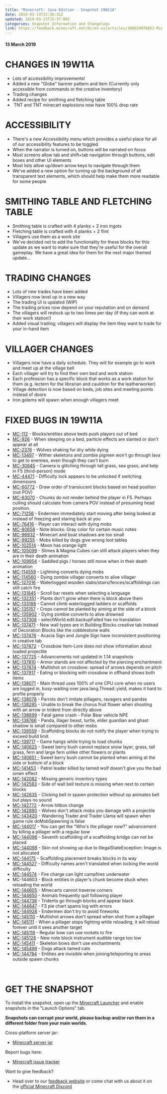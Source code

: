 ```yaml
---
title: "Minecraft: Java Edition - Snapshot 19W11A"
date: 2019-03-13T15:36:31Z
updated: 2019-03-13T15:37:09Z
categories: Snapshot Information and Changelogs
link: https://feedback.minecraft.net/hc/en-us/articles/360024978852-Minecraft-Java-Edition-Snapshot-19W11A
---
```


#### **13 March 2019**

# CHANGES IN 19W11A

- Lots of accessibility improvements!
- Added a new "Globe" banner pattern and item (Currently only accessible from commands or the creative inventory)
- Trading changes
- Added recipe for smithing and fletching table
-  TNT and TNT minecart explosions now have 100% drop rate

# ACCESSIBILITY

- There's a new Accessibility menu which provides a useful place for all of our accessibility features to be toggled
- When the narrator is turned on, buttons will be narrated on focus
- Most screens allow tab and shift+tab navigation through buttons, edit boxes and other UI elements
- Most lists allow up/down arrow keys to navigate through them
- We've added a new option for turning up the background of all transparent text elements, which should help make them more readable for some people

# SMITHING TABLE AND FLETCHING TABLE

- Smithing table is crafted with 4 planks + 2 iron ingots
- Fletching table is crafted with 4 planks + 2 flint
- Villagers use them as a work site
- We've decided not to add the functionality for these blocks for this update as we want to make sure that they're useful for the overall gameplay. We have a great idea for them for the next major themed update...

# TRADING CHANGES

- Lots of new trades have been added
- Villagers now level up in a new way
- The trading UI is updated (WIP)
- The trading prices now depend on your reputation and on demand
- The villagers will restock up to two times per day (if they can work at their work station!)
- Added visual trading; villagers will display the item they want to trade for your in-hand item

# VILLAGER CHANGES

- Villagers now have a daily schedule. They will for example go to work and meet up at the village bell
- Each villager will try to find their own bed and work station
- Each profession has a specific block that works as a work station for them (e.g. lectern for the librarian and cauldron for the leatherworker)
- Village detection is now based on beds, job sites and meeting points instead of doors
- Iron golems will spawn when enough villagers meet

# FIXED BUGS IN 19W11A

- [MC-112](https://bugs.mojang.com/browse/MC-112) - Blocks/entities above beds push players out of bed
- [MC-926](https://bugs.mojang.com/browse/MC-926) - When sleeping on a bed, particle effects are slanted or don't appear at all
- [MC-2376](https://bugs.mojang.com/browse/MC-2376) - Wolves shaking fur dry while dying
- [MC-13497](https://bugs.mojang.com/browse/MC-13497) - Wither skeletons and zombie pigmen won't go through lava to get to enemies, even though they can't burn
- [MC-30845](https://bugs.mojang.com/browse/MC-30845) - Camera is glitching through tall grass, sea grass, and kelp in F5 (third-person) mode
- [MC-44471](https://bugs.mojang.com/browse/MC-44471) - Difficulty lock appears to be unlocked if switching dimensions
- [MC-60772](https://bugs.mojang.com/browse/MC-60772) - Draw order of translucent blocks based on head position (not POV)
- [MC-63070](https://bugs.mojang.com/browse/MC-63070) - Chunks do not render behind the player in F5. Perhaps culling should calculate from camera POV instead of presuming head position.
- [MC-71256](https://bugs.mojang.com/browse/MC-71256) - Endermen immediately start moving after being looked at instead of freezing and staring back at you
- [MC-76416](https://bugs.mojang.com/browse/MC-76416) - Player can interact with dying mobs
- [MC-80658](https://bugs.mojang.com/browse/MC-80658) - Note blocks: Gray color for certain music notes
- [MC-96932](https://bugs.mojang.com/browse/MC-96932) - Minecart and boat shadows are too small
- [MC-99255](https://bugs.mojang.com/browse/MC-99255) - Mobs killed by dogs give wrong loot tables
- [MC-102514](https://bugs.mojang.com/browse/MC-102514) - Moon has orange light
- [MC-105099](https://bugs.mojang.com/browse/MC-105099) - Slimes & Magma Cubes can still attack players when they are in their death animation
- [MC-109954](https://bugs.mojang.com/browse/MC-109954) - Saddled pigs / horses still move when in their death animation
- [MC-114559](https://bugs.mojang.com/browse/MC-114559) - Lightning converts dying mobs
- [MC-114560](https://bugs.mojang.com/browse/MC-114560) - Dying zombie villager converts to alive villager
- [MC-127016](https://bugs.mojang.com/browse/MC-127016) - Waterlogged wooden slabs/stairs/fences/scaffoldings can still catch fire
- [MC-131845](https://bugs.mojang.com/browse/MC-131845) - Scroll bar resets when selecting a language
- [MC-132351](https://bugs.mojang.com/browse/MC-132351) - Plants don't grow when there is block above them
- [MC-133188](https://bugs.mojang.com/browse/MC-133188) - Cannot climb waterlogged ladders or scaffolds
- [MC-135157](https://bugs.mojang.com/browse/MC-135157) - Crops cannot be planted by aiming at the side of a block
- [MC-135902](https://bugs.mojang.com/browse/MC-135902) - Dying zombie converts to alive drowned
- [MC-137308](https://bugs.mojang.com/browse/MC-137308) - selectWorld.edit.backupFailed has no translation
- [MC-137471](https://bugs.mojang.com/browse/MC-137471) - New wall types are in Building Blocks creative tab instead of Decoration Blocks like the cobblestone walls
- [MC-137476](https://bugs.mojang.com/browse/MC-137476) - Acacia Sign and Jungle Sign have inconsistent positioning in creative tab
- [MC-137672](https://bugs.mojang.com/browse/MC-137672) - Crossbow Item-Lore does not show information about loaded projectile
- [MC-137725](https://bugs.mojang.com/browse/MC-137725) - Advancements not updated in 1.14 snapshots
- [MC-137810](https://bugs.mojang.com/browse/MC-137810) - Armor stands are not affected by the piercing enchantment
- [MC-137874](https://bugs.mojang.com/browse/MC-137874) - Multishot on crossbow: spread of arrows depends on pitch
- [MC-137917](https://bugs.mojang.com/browse/MC-137917) - Eating or blocking with crossbow in offhand shows both items
- [MC-138071](https://bugs.mojang.com/browse/MC-138071) - Main thread uses 100% of one CPU core when no users are logged in, busy-waiting over java.lang.Thread::yield, makes it hard to profile properly
- [MC-138078](https://bugs.mojang.com/browse/MC-138078) - Parrots don't imitate pillagers, ravagers and pandas
- [MC-138285](https://bugs.mojang.com/browse/MC-138285) - Unable to break the chorus fruit flower when shooting with an arrow or trident from directly above
- [MC-138699](https://bugs.mojang.com/browse/MC-138699) - Fatal game crash - Polar Bear vehicle NPE
- [MC-138766](https://bugs.mojang.com/browse/MC-138766) - Panda, illager beast, turtle, elder guardian and ghast shadow is small compared to other mobs
- [MC-139559](https://bugs.mojang.com/browse/MC-139559) - Scaffolding blocks do not notify the player when trying to exceed build limit
- [MC-139717](https://bugs.mojang.com/browse/MC-139717) - Game hangs while trying to load chunks
- [MC-140625](https://bugs.mojang.com/browse/MC-140625) - Sweet berry bush cannot replace snow layer, grass, tall grass, fern and large fern unlike other flowers or plants
- [MC-140651 -](https://bugs.mojang.com/browse/MC-140651) Sweet berry bush cannot be planted when aiming at the side or bottom of a block
- [MC-141453](https://bugs.mojang.com/browse/MC-141453) - Patrol leader killed by tamed wolf doesn't give you the bad omen effect
- [MC-142082](https://bugs.mojang.com/browse/MC-142082) - Missing generic inventory types
- [MC-142583](https://bugs.mojang.com/browse/MC-142583) - Side of wall bell texture is missing when next to certain blocks
- [MC-142635](https://bugs.mojang.com/browse/MC-142635) - Clicking bell in spawn protection without op animates bell but plays no sound
- [MC-142772](https://bugs.mojang.com/browse/MC-142772) - Arrow hitbox change
- [MC-142890](https://bugs.mojang.com/browse/MC-142890) - Wolves don't attack mobs you damage with a projectile
- [MC-143420](https://bugs.mojang.com/browse/MC-143420) - Wandering Trader and Trader Llama will spawn when game rule doMobSpawning is false
- [MC-144017](https://bugs.mojang.com/browse/MC-144017) - You can get the "Who's the pillager now?" advancement by killing a pillager with a regular bow
- [MC-144096](https://bugs.mojang.com/browse/MC-144096) - Seventh scaffolding of a scaffolding bridge can not be placed
- [MC-144098](https://bugs.mojang.com/browse/MC-144098) - Skin not showing up due to IllegalStateException: Image is not allocated
- [MC-144175](https://bugs.mojang.com/browse/MC-144175) - Scaffolding placement breaks blocks in its way
- [MC-144527](https://bugs.mojang.com/browse/MC-144527) - Difficulty names aren't translated when locking the world difficulty
- [MC-144574](https://bugs.mojang.com/browse/MC-144574) - Fire charge can light campfires underwater
- MC-144603 - Block entities in player's chunk become stuck when reloading the world
- [MC-144605](https://bugs.mojang.com/browse/MC-144605) - Minecarts cannot traverse corners
- [MC-144650](https://bugs.mojang.com/browse/MC-144650) - Animals frequently quit following player
- [MC-144738](https://bugs.mojang.com/browse/MC-144738) - Tridents go through blocks and appear black
- [MC-144847](https://bugs.mojang.com/browse/MC-144847) - F3 pie chart spams log with errors
- [MC-144928](https://bugs.mojang.com/browse/MC-144928) - Endermen don't try to avoid fireworks
- [MC-145110](https://bugs.mojang.com/browse/MC-145110) - Multishot arrows don't spread when shot from a pillager
- [MC-145111](https://bugs.mojang.com/browse/MC-145111) - When a pillager stops fighting while reloading, it will reload forever until it sees another target
- [MC-145118](https://bugs.mojang.com/browse/MC-145118) - Regular bow can use rockets to fire
- [MC-145128](https://bugs.mojang.com/browse/MC-145128) - New note block instrument audible range too low
- [MC-145411](https://bugs.mojang.com/browse/MC-145411) - Skeleton bows don't use enchantments
- [MC-145498](https://bugs.mojang.com/browse/MC-145498) - Dogs attack tamed cats
- [MC-144784](https://bugs.mojang.com/browse/MC-144784) - Entities are invisible when joining/teleporting to areas outside spawn chunks

 

# GET THE SNAPSHOT

To install the snapshot, open up the [Minecraft Launcher](https://minecraft.net/download) and enable snapshots in the "Launch Options" tab.  
  
**Snapshots can corrupt your world, please backup and/or run them in a different folder from your main worlds**.  
  
Cross-platform server jar:

- [Minecraft server jar](https://launcher.mojang.com/v1/objects/388221ffa9e8e1576e07f9839eadd2ac7bd51cbb/server.jar)

Report bugs here:

- [Minecraft issue tracker](https://bugs.mojang.com/browse/MC)

Want to give feedback?

- Head over to our [feedback website](https://aka.ms/snapshotfeedback) or come chat with us about it on the [official Minecraft Discord](https://discord.gg/Minecraft)
